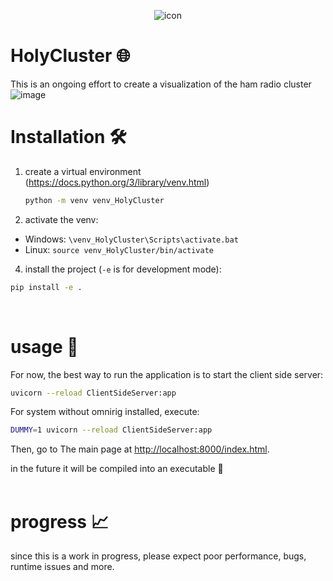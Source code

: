 <div align="center">

![icon](https://github.com/4Z1KD/HolyCluster/assets/24712835/9f4846ae-ac57-4169-9c6f-2c2b506707ab)

</div>

# HolyCluster 🌐
This is an ongoing effort to create a visualization of the ham radio cluster<br>
![image](https://github.com/4Z1KD/HolyCluster/assets/24712835/e50cbdb7-22a5-4142-a200-1548b975a692)
<br>
# Installation 🛠
1. create a virtual environment (https://docs.python.org/3/library/venv.html) <br>
   ```bash
   python -m venv venv_HolyCluster
   ```
3. activate the venv:<br>
* Windows: `\venv_HolyCluster\Scripts\activate.bat`<br>
* Linux: `source venv_HolyCluster/bin/activate`<br>
4. install the project (`-e` is for development mode):
```bash
pip install -e .
``` 
<br>

# usage 💾
For now, the best way to run the application is to start the client side server:
```bash
uvicorn --reload ClientSideServer:app
```
For system without omnirig installed, execute:
```bash
DUMMY=1 uvicorn --reload ClientSideServer:app
```

Then, go to The main page at <http://localhost:8000/index.html>.

in the future it will be compiled into an executable 💾<br>
<br>

# progress 📈
since this is a work in progress, please expect poor performance, bugs, runtime issues and more.<br>
